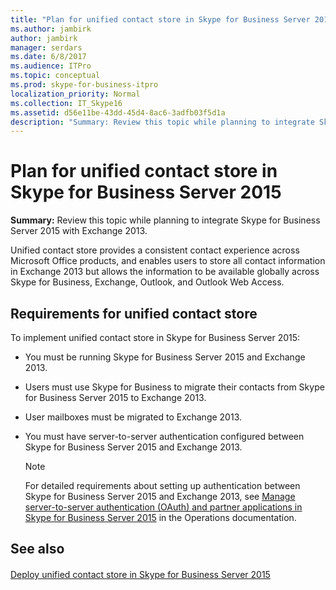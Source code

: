```yaml
---
title: "Plan for unified contact store in Skype for Business Server 2015"
ms.author: jambirk
author: jambirk
manager: serdars
ms.date: 6/8/2017
ms.audience: ITPro
ms.topic: conceptual
ms.prod: skype-for-business-itpro
localization_priority: Normal
ms.collection: IT_Skype16
ms.assetid: d56e11be-43dd-45d4-8ac6-3adfb03f5d1a
description: "Summary: Review this topic while planning to integrate Skype for Business Server 2015 with Exchange 2013."
---
```


# Plan for unified contact store in Skype for Business Server 2015
 
**Summary:** Review this topic while planning to integrate Skype for Business Server 2015 with Exchange 2013.
  
Unified contact store provides a consistent contact experience across Microsoft Office products, and enables users to store all contact information in Exchange 2013 but allows the information to be available globally across Skype for Business, Exchange, Outlook, and Outlook Web Access.
  
## Requirements for unified contact store

To implement unified contact store in Skype for Business Server 2015:
  
- You must be running Skype for Business Server 2015 and Exchange 2013.
    
- Users must use Skype for Business to migrate their contacts from Skype for Business Server 2015 to Exchange 2013.
    
- User mailboxes must be migrated to Exchange 2013.
    
- You must have server-to-server authentication configured between Skype for Business Server 2015 and Exchange 2013.
    
    > [!NOTE]
    > For detailed requirements about setting up authentication between Skype for Business Server 2015 and Exchange 2013, see [Manage server-to-server authentication (OAuth) and partner applications in Skype for Business Server 2015](../../manage/authentication/server-to-server-and-partner-applications.md) in the Operations documentation.
  
## See also

#### 

[Deploy unified contact store in Skype for Business Server 2015](../../deploy/deploy-unified-contact-store.md)

